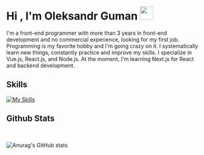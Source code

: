 
<h1><b>Hi , I'm Oleksandr Guman </b><img src="https://media.giphy.com/media/hvRJCLFzcasrR4ia7z/giphy.gif" width="35"></h1>

I'm a front-end programmer with more than 3 years in front-end development and no commercial experience, looking for my first job. Programming is my favorite hobby and I'm going crazy on it. I systematically learn new things, constantly practice and improve my skills. I specialize in Vue.js, React.js, and Node.js. At the moment, I'm learning Next.js for React and backend development.

<!-- <img src="https://media2.giphy.com/media/QssGEmpkyEOhBCb7e1/giphy.gif?cid=ecf05e47a0n3gi1bfqntqmob8g9aid1oyj2wr3ds3mg700bl&rid=giphy.gif" width ="25"> -->
## <b>Skills</b>

[![My Skills](https://skillicons.dev/icons?i=html,css,js,typescript,vue,nuxt,react,redux,jquery,nodejs,express,sass,bootstrap,pug,figma,photoshop,vite,webpack,gulp,git,github,vscode)](https://skillicons.dev)

<!-- <img src="https://media.giphy.com/media/iY8CRBdQXODJSCERIr/giphy.gif" width="35"> -->

## <b> Github Stats </b>
<br>
  
![Anurag's GitHub stats](https://github-readme-stats.vercel.app/api?username=oguman&show_icons=true&theme=dracula)

</a>
</div>
